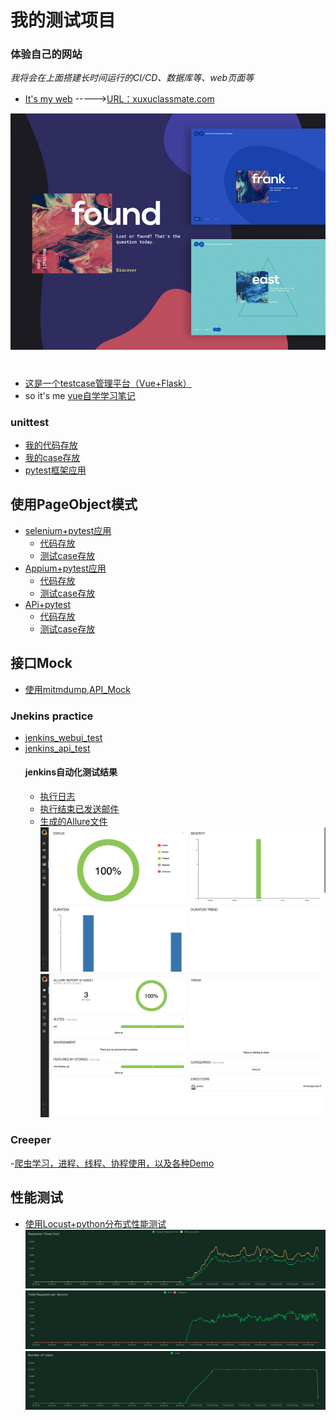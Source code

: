 
# 我的测试项目
### 体验自己的网站
 
_我将会在上面搭建长时间运行的CI/CD、数据库等、web页面等_

- [It's my web](./terrace/myweb) ----->[URL：xuxuclassmate.com](https://www.xuxuclassmate.com)

![webpage for me](./terrace/myweb/img/related/demo.jpg)
#
- [这是一个testcase管理平台（Vue+Flask）](./terrace/newprojecttest)
- so it's me [vue自学学习笔记](./treeace/front_end)
    


### unittest
- [我的代码存放](./test_game/src)
- [我的case存放](./test_game/testing)
- [pytest框架应用](./test_Calculator)

## 使用PageObject模式
  - [selenium+pytest应用](./web_selenium_test) 
    - [代码存放](./web_selenium_test/Page)
    - [测试case存放](./web_selenium_test/test_case)
  - [Appium+pytest应用](./app_APPium_test)
    - [代码存放](./app_APPium_test/src)
    - [测试case存放](./app_APPium_test/test_case)
  - [APi+pytest](./test_API)
    - [代码存放](./test_API/src)
    - [测试case存放](./test_API/testing/test_wuwork_api_plus.py)

## 接口Mock
  - [使用mitmdump,API_Mock](/test_API/API_MOCK/api_mock.py)
    
### Jnekins practice
- [jenkins_webui_test](./Jenkins_test/jenkins_webui_test)
- [jenkins_api_test](./Jenkins_test/jenkins_Api_test)
    #### jenkins自动化测试结果
  - [执行日志](./Jenkins_test/jenkins_Api_test/email_log/build.log)
  - [执行结束已发送邮件](./Jenkins_test/jenkins_Api_test/email_log/Jenkins构建提示：0412newjob%20-%20Build%20%23%201%20-%20Successful!.eml)
  - [生成的Allure文件](./Jenkins_test/jenkins_Api_test/allure-report)
    ![测试结果](./Jenkins_test/jenkins_Api_test/allure-report/data/Lark20210414-093230.png)
    ![测试结果](./Jenkins_test/jenkins_Api_test/allure-report/data/Lark20210414-093223.png)

### Creeper
 -[爬虫学习，进程、线程、协程使用，以及各种Demo](./Creeper/study)

## 性能测试
  - [使用Locust+python分布式性能测试](./Performance_Test/case/wuwork_test.py)
    ![image](./Performance_Test/Test_Results/response_times_(ms)_1615213371.png)
    ![image](./Performance_Test/Test_Results/total_requests_per_second_1615213371.png)
    ![image](./Performance_Test/Test_Results/number_of_users_1615213371.png)
    
